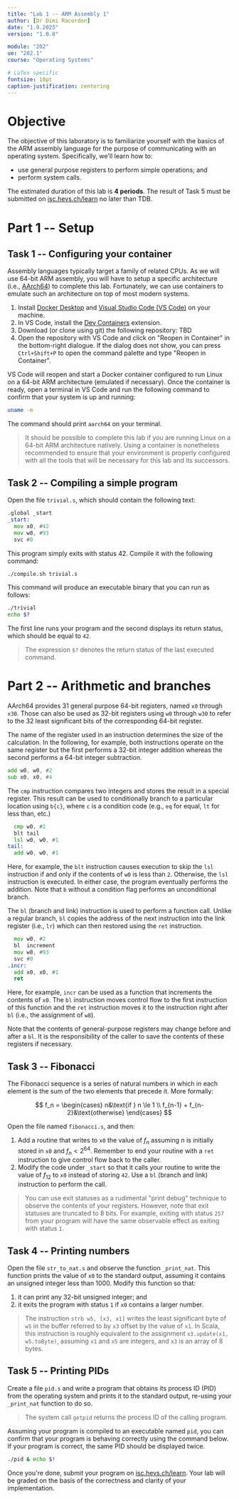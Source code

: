 ```yaml
---
title: "Lab 1 -- ARM Assembly 1"
author: [Dr Dimi Racordon]
date: "1.9.2025"
version: "1.0.0"

module: "202"
ue: "202.1"
course: "Operating Systems"

# LaTex specific
fontsize: 10pt
caption-justification: centering
---
```


<!--
Some comments for you that read this document:
    - The header defines the generic content of the document
    - You can include either SVG, PNG, PDF images... as you wish
    - Code can be included using gfm syntax (in the example here, using Scala). Other languages can be added if required, do not hesitate to contact me.
    - LaTex can be included directly in the markdown if required (see example below)
-->

<style>
r { color: Red }
y { color: Yellow }
FIXME { color: Yellow }
TODO {color: Blue}
</style>

# Objective

The objective of this laboratory is to familiarize yourself with the basics of the ARM assembly language for the purpose of communicating with an operating system.
Specifically, we'll learn how to:

- use general purpose registers to perform simple operations; and
- perform system calls.

The estimated duration of this lab is **4 periods**.
The result of Task 5 must be submitted on [isc.hevs.ch/learn](https://isc.hevs.ch/learn) no later than TDB.

# Part 1 -- Setup

## Task 1 -- Configuring your container

Assembly languages typically target a family of related CPUs.
As we will use 64-bit ARM assembly, you will have to setup a specific architecture (i.e., [AArch64](https://developer.arm.com/documentation/102374/0102)) to complete this lab.
Fortunately, we can use containers to emulate such an architecture on top of most modern systems.

1. Install [Docker Desktop](https://www.docker.com/) and [Visual Studio Code (VS Code)](https://code.visualstudio.com) on your machine.
2. In VS Code, install the [Dev Containers](https://marketplace.visualstudio.com/items?itemName=ms-vscode-remote.remote-containers) extension.
3. Download (or clone using git) the following repository: TBD
4. Open the repository with VS Code and click on "Reopen in Container" in the bottom-right dialogue. If the dialog does not show, you can press `Ctrl+Shift+P` to open the command palette and type "Reopen in Container".

VS Code will reopen and start a Docker container configured to run Linux on a 64-bit ARM architecture (emulated if necessary).
Once the container is ready, open a terminal in VS Code and run the following command to confirm that your system is up and running:

```bash
uname -m
```

The command should print `aarch64` on your terminal.

> It should be possible to complete this lab if you are running Linux on a 64-bit ARM architecture natively.
> Using a container is nonetheless recommended to ensure that your environment is properly configured with all the tools that will be necessary for this lab and its successors.

## Task 2 -- Compiling a simple program

Open the file `trivial.s`, which should contain the following text:

```asm
.global _start
_start:
  mov x0, #42
  mov w8, #93
  svc #0
```

This program simply exits with status 42.
Compile it with the following command:

```bash
./compile.sh trivial.s
```

This command will produce an executable binary that you can run as follows:

```bash
./trivial
echo $?
```

The first line runs your program and the second displays its return status, which should be equal to `42`.

> The expression `$?` denotes the return status of the last executed command.

# Part 2 -- Arithmetic and branches

AArch64 provides 31 general purpose 64-bit registers, named `x0` through `x30`.
Those can also be used as 32-bit registers using `w0` through `w30` to refer to the 32 least significant bits of the corresponding 64-bit register.

The name of the register used in an instruction determines the size of the calculation.
In the following, for example, both instructions operate on the same register but the first performs a 32-bit integer addition whereas the second performs a 64-bit integer subtraction.

```asm
add w0, w0, #2
sub x0, x0, #4
```

The `cmp` instruction compares two integers and stores the result in a special register.
This result can be used to conditionally branch to a particular location using `b{c}`, where `c` is a condition code (e.g., `eq` for equal, `lt` for less than, etc.)

```asm
  cmp w0, #2
  blt tail
  lsl w0, w0, #1
tail:
  add w0, w0, #1
```

Here, for example, the `blt` instruction causes execution to skip the `lsl` instruction if and only if the contents of `w0` is less than `2`.
Otherwise, the `lsl` instruction is executed.
In either case, the program eventually performs the addition.
Note that `b` without a condition flag performs an unconditional branch.

The `bl` (branch and link) instruction is used to perform a function call.
Unlike a regular branch, `bl` copies the address of the next instruction into the link register (i.e., `lr`) which can then restored using the `ret` instruction.

```asm
  mov w0, #2
  bl  increment
  mov w8, #93
  svc #0
.incr:
  add x0, x0, #1
  ret
```

Here, for example, `incr` can be used as a function that increments the contents of `x0`.
The `bl` instruction moves control flow to the first instruction of this function and the `ret` instruction moves it to the instruction right after `bl` (i.e., the assignment of `w8`).

Note that the contents of general-purpose registers may change before and after a `bl`.
It is the responsibility of the caller to save the contents of these registers if necessary.

## Task 3 -- Fibonacci

The Fibonacci sequence is a series of natural numbers in which in each element is the sum of the two elements that precede it.
More formally:

$$
f_n = \begin{cases}
  n&\text{if } n \le 1 \\
  f_{n-1} + f_{n-2}&\text{otherwise}
\end{cases}
$$

Open the file named `fibonacci.s`, and then:

1. Add a routine that writes to `x0` the value of $f_n$ assuming $n$ is initially stored in `x0` and $f_n < 2^{64}$. Remember to end your routine with a `ret` instruction to give control flow back to the caller.
2. Modify the code under `_start` so that it calls your routine to write the value of $f_{12}$ to `x0` instead of storing `42`. Use a `bl` (branch and link) instruction to perform the call.

> You can use exit statuses as a rudimental "print debug" technique to observe the contents of your registers.
> However, note that exit statuses are truncated to 8 bits.
> For example, exiting with status `257` from your program will have the same observable effect as exiting with status `1`.

## Task 4 -- Printing numbers

Open the file `str_to_nat.s` and observe the function `_print_nat`.
This function prints the value of `x0` to the standard output, assuming it contains an unsigned integer less than $1000$.
Modify this function so that:

1. it can print any 32-bit unsigned integer; and
2. it exits the program with status `1` if `x0` contains a larger number.

> The instruction `strb w5, [x3, x1]` writes the least significant byte of `w5` in the buffer referred to by `x3` offset by the value of `x1`.
> In Scala, this instruction is roughly equivalent to the assignment `x3.update(x1, w5.toByte)`, assuming `x1` and `x5` are integers, and `x3` is an array of 8 bytes.

## Task 5 -- Printing PIDs

Create a file `pid.s` and write a program that obtains its process ID (PID) from the operating system and prints it to the standard output, re-using your `_print_nat` function to do so.

> The system call `getpid` returns the process ID of the calling program.

Assuming your program is compiled to an executable named `pid`, you can confirm that your program is behaving correctly using the command below.
If your program is correct, the same PID should be displayed twice.

```bash
./pid & echo $!
```

Once you're done, submit your program on [isc.hevs.ch/learn](https://isc.hevs.ch/learn).
Your lab will be graded on the basis of the correctness and clarity of your implementation.
